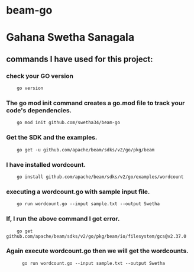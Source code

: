 # beam-go
# Gahana Swetha Sanagala

## commands I have used for this project:
### check your GO version
        go version
### The go mod init command creates a go.mod file to track your code's dependencies.
        go mod init github.com/swetha34/beam-go
### Get the SDK and the examples.
        go get -u github.com/apache/beam/sdks/v2/go/pkg/beam
### I have installed wordcount.
        go install github.com/apache/beam/sdks/v2/go/examples/wordcount
### executing a wordcount.go with sample input file.
        go run wordcount.go --input sample.txt --output Swetha
### If, I run the above command I got error.
        go get github.com/apache/beam/sdks/v2/go/pkg/beam/io/filesystem/gcs@v2.37.0
### Again execute wordcount.go then we will get the wordcounts.
          go run wordcount.go --input sample.txt --output Swetha
